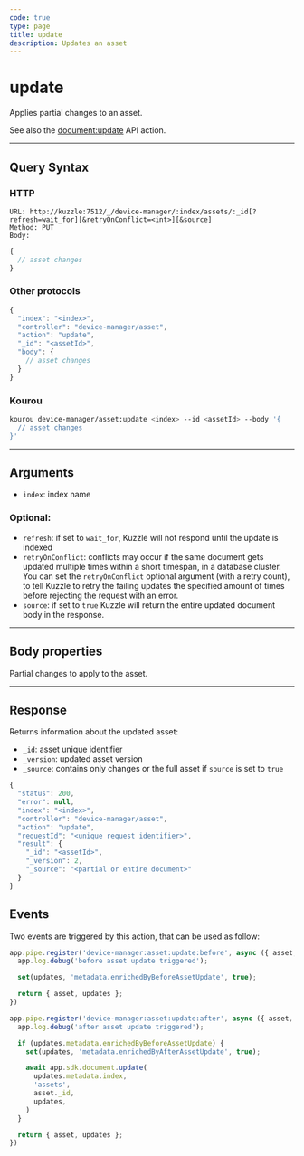 ```yaml
---
code: true
type: page
title: update
description: Updates an asset
---
```


# update

Applies partial changes to an asset. 

See also the [document:update](/core/2/api/controllers/document/update) API action.

---

## Query Syntax

### HTTP

```http
URL: http://kuzzle:7512/_/device-manager/:index/assets/:_id[?refresh=wait_for][&retryOnConflict=<int>][&source]
Method: PUT
Body:
```

```js
{
  // asset changes
}
```

### Other protocols

```js
{
  "index": "<index>",
  "controller": "device-manager/asset",
  "action": "update",
  "_id": "<assetId>",
  "body": {
    // asset changes
  }
}
```

### Kourou

```bash
kourou device-manager/asset:update <index> --id <assetId> --body '{ 
  // asset changes
}'
```

---

## Arguments

- `index`: index name

### Optional:

- `refresh`: if set to `wait_for`, Kuzzle will not respond until the update is indexed
- `retryOnConflict`: conflicts may occur if the same document gets updated multiple times within a short timespan, in a database cluster. You can set the `retryOnConflict` optional argument (with a retry count), to tell Kuzzle to retry the failing updates the specified amount of times before rejecting the request with an error.
- `source`: if set to `true` Kuzzle will return the entire updated document body in the response.

---

## Body properties

Partial changes to apply to the asset.

---

## Response

Returns information about the updated asset:

- `_id`: asset unique identifier
- `_version`: updated asset version
- `_source`: contains only changes or the full asset if `source` is set to `true`

```js
{
  "status": 200,
  "error": null,
  "index": "<index>",
  "controller": "device-manager/asset",
  "action": "update",
  "requestId": "<unique request identifier>",
  "result": {
    "_id": "<assetId>",
    "_version": 2,
    "_source": "<partial or entire document>"
  }
}
```

## Events

Two events are triggered by this action, that can be used as follow:

```js
app.pipe.register('device-manager:asset:update:before', async ({ asset, updates }) => {
  app.log.debug('before asset update triggered');

  set(updates, 'metadata.enrichedByBeforeAssetUpdate', true);

  return { asset, updates };
})

app.pipe.register('device-manager:asset:update:after', async ({ asset, updates }) => {
  app.log.debug('after asset update triggered');

  if (updates.metadata.enrichedByBeforeAssetUpdate) {
    set(updates, 'metadata.enrichedByAfterAssetUpdate', true);

    await app.sdk.document.update(
      updates.metadata.index,
      'assets',
      asset._id,
      updates,
    )
  }

  return { asset, updates };
})

```